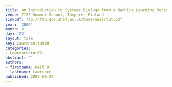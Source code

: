 ```yaml
---
title: An Introduction to Systems Biology from a Machine Learning Perspective
venue: TISE Summer School, Tampere, Finland
linkpdf: ftp://ftp.dcs.shef.ac.uk/home/neil/tut.pdf
year: '2009'
month: 6
day: '22'
layout: talk
key: Lawrence:tut09
categories:
- Lawrence:tut09
abstract: ''
authors:
- firstname: Neil D.
  lastname: Lawrence
published: 2009-06-22
---
```

